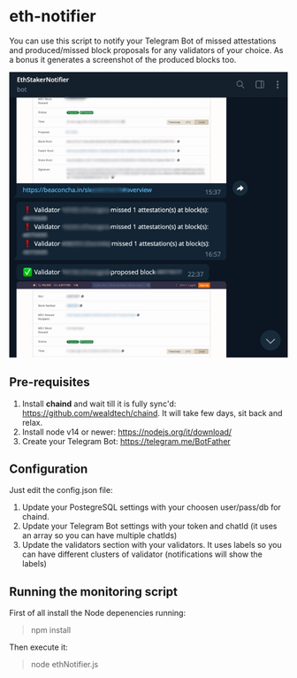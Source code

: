 # eth-notifier
You can use this script to notify your Telegram Bot of missed attestations and produced/missed block proposals for any validators of your choice. 
As a bonus it generates a screenshot of the produced blocks too.

![alt text](https://github.com/got3nks/eth-notifier/blob/main/ethnotifier.jpg?raw=true)

## Pre-requisites

1. Install **chaind** and wait till it is fully sync'd: https://github.com/wealdtech/chaind. It will take few days, sit back and relax.
2. Install node v14 or newer: https://nodejs.org/it/download/
3. Create your Telegram Bot: https://telegram.me/BotFather

## Configuration

Just edit the config.json file:

1. Update your PostegreSQL settings with your choosen user/pass/db for chaind.
2. Update your Telegram Bot settings with your token and chatId (it uses an array so you can have multiple chatIds)
3. Update the validators section with your validators. It uses labels so you can have different clusters of validator (notifications will show the labels)

## Running the monitoring script

First of all install the Node depenencies running:

> npm install

Then execute it:

> node ethNotifier.js
